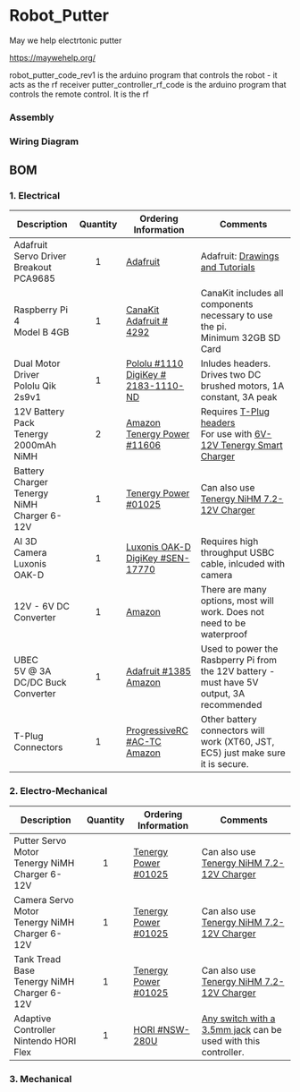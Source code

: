 # Robot_Putter
May we help electrtonic putter

https://maywehelp.org/ 

robot_putter_code_rev1 is the arduino program that controls the robot - it acts as the rf receiver
putter_controller_rf_code is the arduino program that controls the remote control. It is the rf 

### Assembly

### Wiring Diagram

## BOM

### 1. Electrical
| Description | Quantity | Ordering Information | Comments |  
| --- | :---: | --- | --- |
|Adafruit Servo Driver Breakout<br>PCA9685|1|[Adafruit](https://www.adafruit.com/product/815)|Adafruit: [Drawings and Tutorials](https://learn.adafruit.com/16-channel-pwm-servo-driver/downloads)|
|Raspberry Pi 4<br>Model B 4GB|1|[CanaKit](https://www.canakit.com/raspberry-pi-4-extreme-kit.html)<br>[Adafruit # 4292](https://www.adafruit.com/product/4292)|CanaKit includes all components necessary to use the pi.<br>Minimum 32GB SD Card|
|Dual Motor Driver<br>Pololu Qik 2s9v1|1|[Pololu #1110](https://www.pololu.com/product/1110)<br>[DigiKey # 2183-1110-ND](https://www.digikey.com/en/products/detail/pololu-corporation/1110/10450402)|Inludes headers. Drives two DC brushed motors, 1A constant, 3A peak
|12V Battery Pack<br>Tenergy 2000mAh NiMH|2|[Amazon](https://www.amazon.com/Tenergy-Capacity-Rechargeable-Replacement-Equipments/dp/B077Y9HNTF?th=1)<br>[Tenergy Power #11606](https://power.tenergy.com/tenergy-nimh-12v-2000mah-battery-pack-w-bare-leads/)|Requires [T-Plug headers](https://www.progressiverc.com/products/t-plug-connectors) <br>For use with [6V-12V Tenergy Smart Charger](https://power.tenergy.com/tenergy-smart-universal-charger-for-nimh-nicd-battery-packs-6v-12v-ul/)
|Battery Charger<br>Tenergy NiMH Charger 6-12V|1|[Tenergy Power #01025](https://power.tenergy.com/tenergy-smart-universal-charger-for-nimh-nicd-battery-packs-6v-12v-ul/)|Can also use [Tenergy NiHM 7.2-12V Charger](https://power.tenergy.com/tenergy-smart-universal-charger-for-nimh-nicd-battery-packs-7-2v-12v-ul/)
|AI 3D Camera<br>Luxonis OAK-D|1|[Luxonis OAK-D](https://shop.luxonis.com/products/oak-d)<br>[DigiKey #SEN-17770](https://www.digikey.in/en/products/detail/sparkfun-electronics/SEN-17770/13901888?s=N4IgjCBcoLQBxVAYygMwIYBsDOBTANCAPZQDa4ArAGwIC6AvvYQExkgDKAogHIxgDsggAwgGQA)|Requires high throughput USBC cable, inlcuded with camera
|12V - 6V DC Converter<br>|1|[Amazon](https://www.amazon.com/SMAKN%C2%AE-DC-DC-Converter-Supply-Waterproof/dp/B014ZQ6TFY)|There are many options, most will work. Does not need to be waterproof
|UBEC<br>5V @ 3A DC/DC Buck Converter|1|[Adafruit #1385](https://www.adafruit.com/product/1385)<br>[Amazon](https://www.amazon.com/DEVMO-3amp-6-0-25-2v-Adjustable-Products/dp/B0971H54FQ/ref=sr_1_11_sspa?keywords=bec&qid=1656535243&sr=8-11-spons&psc=1&spLa=ZW5jcnlwdGVkUXVhbGlmaWVyPUFLODkyWVZFNDQwUUQmZW5jcnlwdGVkSWQ9QTA3MTExMDdTSzRZT0ZKNDU1NUQmZW5jcnlwdGVkQWRJZD1BMDk3ODYxMjI2SUtSNktVS1NOT00md2lkZ2V0TmFtZT1zcF9tdGYmYWN0aW9uPWNsaWNrUmVkaXJlY3QmZG9Ob3RMb2dDbGljaz10cnVl)|Used to power the Rasbperry Pi from the 12V battery - must have 5V output, 3A recommended
|T-Plug Connectors<br>|1|[ProgressiveRC #AC-TC](https://www.progressiverc.com/products/t-plug-connectors)<br>[Amazon](https://www.amazon.com/Hobbypark-T-Plug-Connectors-Battery-Electric/dp/B01C8NWJ78)|Other battery connectors will work (XT60, JST, EC5) just make sure it is secure. 


### 2. Electro-Mechanical 
| Description | Quantity | Ordering Information | Comments |  
| --- | :---: | --- | --- |
|Putter Servo Motor<br>Tenergy NiMH Charger 6-12V|1|[Tenergy Power #01025](https://power.tenergy.com/tenergy-smart-universal-charger-for-nimh-nicd-battery-packs-6v-12v-ul/)|Can also use [Tenergy NiHM 7.2-12V Charger](https://power.tenergy.com/tenergy-smart-universal-charger-for-nimh-nicd-battery-packs-7-2v-12v-ul/)
|Camera Servo Motor<br>Tenergy NiMH Charger 6-12V|1|[Tenergy Power #01025](https://power.tenergy.com/tenergy-smart-universal-charger-for-nimh-nicd-battery-packs-6v-12v-ul/)|Can also use [Tenergy NiHM 7.2-12V Charger](https://power.tenergy.com/tenergy-smart-universal-charger-for-nimh-nicd-battery-packs-7-2v-12v-ul/)
|Tank Tread Base<br>Tenergy NiMH Charger 6-12V|1|[Tenergy Power #01025](https://power.tenergy.com/tenergy-smart-universal-charger-for-nimh-nicd-battery-packs-6v-12v-ul/)|Can also use [Tenergy NiHM 7.2-12V Charger](https://power.tenergy.com/tenergy-smart-universal-charger-for-nimh-nicd-battery-packs-7-2v-12v-ul/)
|Adaptive Controller<br>Nintendo HORI Flex|1|[HORI #NSW-280U](https://stores.horiusa.com/flex-controller-for-nintendo-switch/?showHidden=true)|[Any switch with a 3.5mm jack](https://www.ablenetinc.com/switches/all-switches/) can be used with this controller. 

### 3. Mechanical
